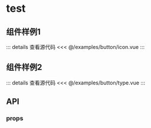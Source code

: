 <script setup>
    import TypeButton from "../examples/button/type.vue";
    import IconButton from "../examples/button/icon.vue";
</script>

# test
## 组件样例1

<IconButton size="large"></IconButton> 

::: details 查看源代码
<<< @/examples/button/icon.vue
::: 

## 组件样例2
<TypeButton></TypeButton>  

::: details 查看源代码
<<< @/examples/button/type.vue
::: 

## API
### props
